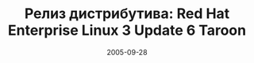 ---
layout: post
title:  "Релиз дистрибутива: Red Hat Enterprise Linux 3 Update 6 Taroon"
date: 2005-09-28   
---